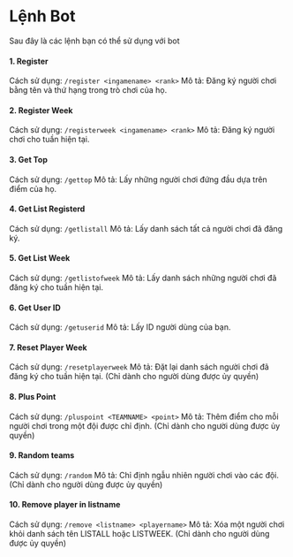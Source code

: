 # Lệnh Bot
Sau đây là các lệnh bạn có thể sử dụng với bot
#### 1. Register
Cách sử dụng: `/register <ingamename> <rank>`
Mô tả: Đăng ký người chơi bằng tên và thứ hạng trong trò chơi của họ.

#### 2. Register Week
Cách sử dụng: `/registerweek <ingamename> <rank>`
Mô tả: Đăng ký người chơi cho tuần hiện tại.

#### 3. Get Top
Cách sử dụng: `/gettop`
Mô tả: Lấy những người chơi đứng đầu dựa trên điểm của họ.

#### 4. Get List Registerd
Cách sử dụng: `/getlistall`
Mô tả: Lấy danh sách tất cả người chơi đã đăng ký.

#### 5. Get List Week
Cách sử dụng: `/getlistofweek`
Mô tả: Lấy danh sách những người chơi đã đăng ký cho tuần hiện tại.

#### 6. Get User ID
Cách sử dụng: `/getuserid`
Mô tả: Lấy ID người dùng của bạn.

#### 7. Reset Player Week
Cách sử dụng: `/resetplayerweek`
Mô tả: Đặt lại danh sách người chơi đã đăng ký cho tuần hiện tại. (Chỉ dành cho người dùng được ủy quyền)

#### 8. Plus Point
Cách sử dụng: `/pluspoint <TEAMNAME> <point>`
Mô tả: Thêm điểm cho mỗi người chơi trong một đội được chỉ định. (Chỉ dành cho người dùng được ủy quyền)

#### 9. Random teams
Cách sử dụng: `/random`
Mô tả: Chỉ định ngẫu nhiên người chơi vào các đội. (Chỉ dành cho người dùng được ủy quyền)

#### 10. Remove player in listname
Cách sử dụng: `/remove <listname> <playername>`
Mô tả: Xóa một người chơi khỏi danh sách tên LISTALL hoặc LISTWEEK. (Chỉ dành cho người dùng được ủy quyền)